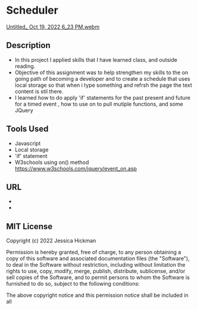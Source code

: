 # Scheduler
[Untitled_ Oct 19, 2022 6_23 PM.webm](https://user-images.githubusercontent.com/109389786/196834099-3646c8a2-031e-457d-b489-a6476a697a80.webm)


## Description

* In this project I applied skills that I have learned class, and outside reading.
* Objective of this assignment was to help strengthen my skills to the on going path of becoming a developer and to create a schedule that uses local storage so that when i type something and refrsh the page the text content is stil there.
* I learned how to do apply 'if' statements for the past present and future for a timed event , how to use on to pull mutiple functions, and some JQuery

## Tools Used
* Javascript
* Local storage
* 'if' statement
* W3schools using on() method https://www.w3schools.com/jquery/event_on.asp

## URL 
*
*

## MIT License

Copyright (c) 2022 Jessica Hickman

Permission is hereby granted, free of charge, to any person obtaining a copy
of this software and associated documentation files (the "Software"), to deal
in the Software without restriction, including without limitation the rights
to use, copy, modify, merge, publish, distribute, sublicense, and/or sell
copies of the Software, and to permit persons to whom the Software is
furnished to do so, subject to the following conditions:

The above copyright notice and this permission notice shall be included in all
